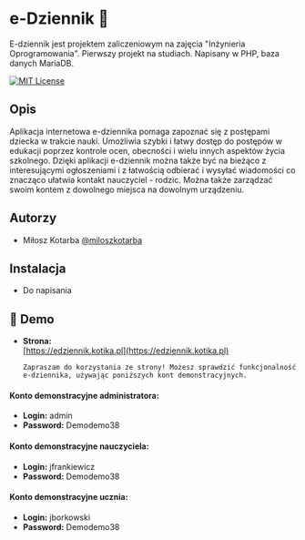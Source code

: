 # e-Dziennik 🏫

E-dziennik jest projektem zaliczeniowym na zajęcia "Inżynieria Oprogramowania". Pierwszy projekt na studiach.
Napisany w PHP, baza danych MariaDB.

[![MIT License](https://img.shields.io/badge/License-MIT-green.svg)](https://choosealicense.com/licenses/mit/)

## Opis
Aplikacja internetowa e-dziennika pomaga zapoznać się z postępami dziecka w trakcie nauki. Umożliwia szybki i łatwy dostęp do postępów w edukacji poprzez kontrole ocen, obecności i wielu innych aspektów życia szkolnego. Dzięki aplikacji e-dziennik można także być na bieżąco z interesującymi ogłoszeniami i z łatwością odbierać i wysyłać wiadomości co znacząco ułatwia kontakt nauczyciel - rodzic. Można także zarządzać swoim kontem z dowolnego miejsca na dowolnym urządzeniu.

## Autorzy

- Miłosz Kotarba [@miloszkotarba](https://www.github.com/miloszkotarba)


## Instalacja
- Do napisania

## 🔗 Demo
- **Strona:**  
   [https://edziennik.kotika.pl](https://edziennik.kotika.pl)  
      
      Zapraszam do korzystania ze strony! Możesz sprawdzić funkcjonalność e-dziennika, używając poniższych kont demonstracyjnych.


#### Konto demonstracyjne administratora:
- **Login:** admin  
- **Password:** Demodemo38  

#### Konto demonstracyjne nauczyciela:
- **Login:** jfrankiewicz  
- **Password:** Demodemo38  

#### Konto demonstracyjne ucznia:
- **Login:** jborkowski  
- **Password:** Demodemo38  

